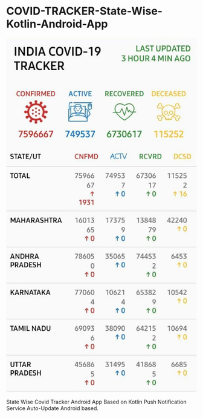 # COVID-TRACKER-State-Wise-Kotlin-Android-App

![Screen Shot](https://github.com/YashAgarwalDev/COVID-TRACKER-State-WIse-Kotlin-Android-App/blob/main/photo_2020-10-20_14-43-54.jpg)

 State Wise Covid Tracker Android App Based on Kotlin
 Push Notification Service
 Auto-Update
 Android based.
